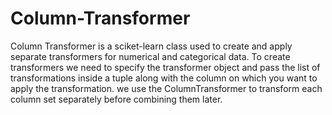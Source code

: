 # Column-Transformer
Column Transformer is a sciket-learn class used to create and apply separate transformers for numerical and categorical data. To create transformers we need to specify the transformer object and pass the list of transformations inside a tuple along with the column on which you want to apply the transformation.
we use the ColumnTransformer to transform each column set separately before combining them later.
